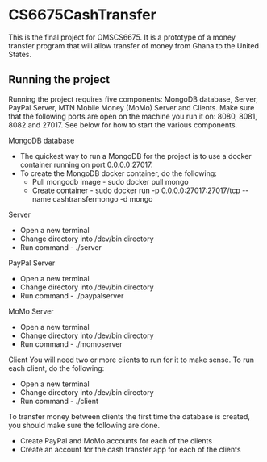 # CS6675CashTransfer
This is the final project for OMSCS6675. It is a prototype of a money transfer program that will allow transfer of money from Ghana to the United States.

## Running the project
Running the project requires five components: MongoDB database, Server, PayPal Server, MTN Mobile Money (MoMo) Server and Clients. Make sure that the following ports are open on the machine you run it on: 8080, 8081, 8082 and 27017. See below for how to start the various components.

MongoDB database
- The quickest way to run a MongoDB for the project is to use a docker container running on port 0.0.0.0:27017.
- To create the MongoDB docker container, do the following:
  - Pull mongodb image - sudo docker pull mongo
  - Create container - sudo docker run -p 0.0.0.0:27017:27017/tcp --name cashtransfermongo -d mongo
  
Server
- Open a new terminal
- Change directory into /dev/bin directory
- Run command - ./server

PayPal Server
- Open a new terminal
- Change directory into /dev/bin directory
- Run command - ./paypalserver

MoMo Server
- Open a new terminal
- Change directory into /dev/bin directory
- Run command - ./momoserver

Client
You will need two or more clients to run for it to make sense. To run each client, do the following:
- Open a new terminal
- Change directory into /dev/bin directory
- Run command - ./client

To transfer money between clients the first time the database is created, you should make sure the following are done.
- Create PayPal and MoMo accounts for each of the clients
- Create an account for the cash transfer app for each of the clients
